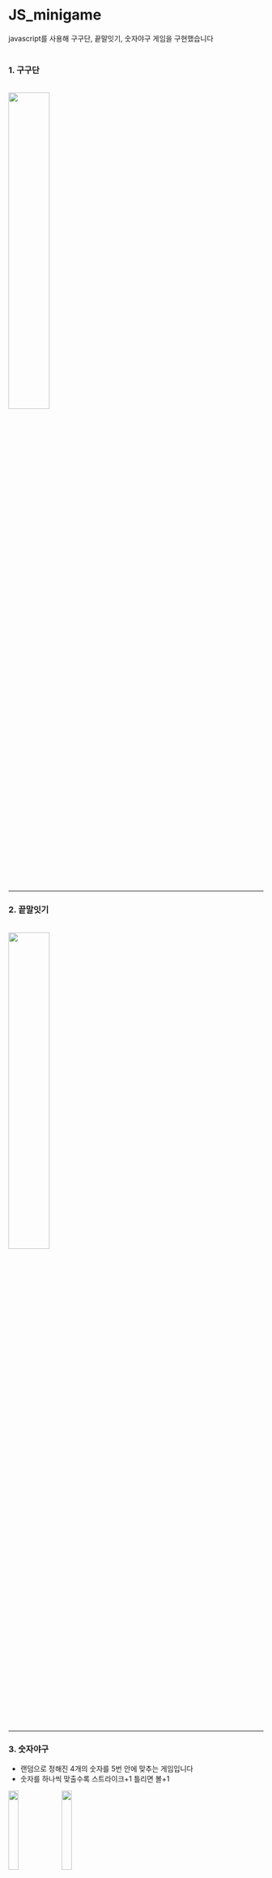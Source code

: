 # JS_minigame
javascript를 사용해 구구단, 끝말잇기, 숫자야구 게임을 구현했습니다
</br>
</br>

### 1. 구구단
</br>
<img src="https://user-images.githubusercontent.com/81611808/122211557-d61b2a00-cee1-11eb-9506-760444e0cba2.png" width="40%">

___
### 2. 끝말잇기
</br>
<img src="https://user-images.githubusercontent.com/81611808/122211628-e8956380-cee1-11eb-860a-314bf6539042.png" width="40%">

___
### 3. 숫자야구
- 랜덤으로 정해진 4개의 숫자를 5번 안에 맞추는 게임입니다
- 숫자를 하나씩 맞출수록 스트라이크+1 틀리면 볼+1
<img src="https://user-images.githubusercontent.com/81611808/122211601-e16e5580-cee1-11eb-9c81-2fc5612e3f18.png" width="20%">
<img src="https://user-images.githubusercontent.com/81611808/122211618-e59a7300-cee1-11eb-9b17-1f7173a747be.png" width="20%">





